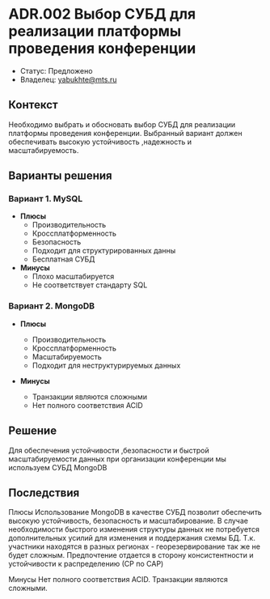 # ADR.002 Выбор СУБД для реализации платформы проведения конференции 
<!-- Название ADR состоит из [ADR.###] [Коротко суть принятого решения] -->

* Статус: Предложено
* Владелец: yabukhte@mts.ru

## Контекст
Необходимо выбрать и обосновать выбор СУБД для реализации платформы проведения конференции. Выбранный вариант должен обеспечивать высокую устойчивость ,надежность и масштабируемость.

## Варианты решения
<!-- Описание рассмотренных вариантов c их плюсами и минусами -->

### Вариант 1. МуSQL
<!-- Описание варианта 1 -->
* **Плюсы**
  * Производительность
  * Кроссплатформенность
  * Безопасность
  * Подходит для структурированных данны
  * Бесплатная СУБД
* **Минусы**
  * Плохо масштабируется
  * Не соответствует стандарту SQL

### Вариант 2. MongoDB
<!-- Описание варианта 2 -->
* **Плюсы**  
  * Производительность
  * Кроссплатформенность
  * Масштабируемость
  * Подходит для неструктурируемых данных

* **Минусы**
  * Транзакции являются сложными
  * Нет полного соответствия ACID

## Решение
<!-- Описание выбранного решения. Решение должно быть сформулировано чётко ("Мы используем...", "Мы не используем", а не "Желательно.." или "Предлагается..."). 
Должна быть понятна связь между решением и проблемой, почему выбрали именно это решение из вариантов -->
Для обеспечения устойчивости ,безопасности  и быстрой масштабируемости данных при организации конференции мы используем СУБД MongoDB
## Последствия
<!-- Положительные и отрицательные последствия (trade-offs). Арх. решения, которые потребуется принять как следствие принятого решения. Если решение содержит риски, то описано, как с ними планируют поступить (за счет чего снижать, почему принять). -->
Плюсы Использование MongoDB в качестве СУБД позволит обеспечить  высокую устойчивость, безопасность  и масштабирование. В случае необходимости быстрого изменения структуры данных не потребуется дополнительных усилий для изменения и поддержания схемы БД. Т.к. участники находятся в разных регионах - георезервирование так же не будет сложным. Предпочтение отдается в сторону  консистентности и устойчивости к распределению (СP по CAP)

Минусы  Нет полного соответствия ACID. Транзакции являются сложными.